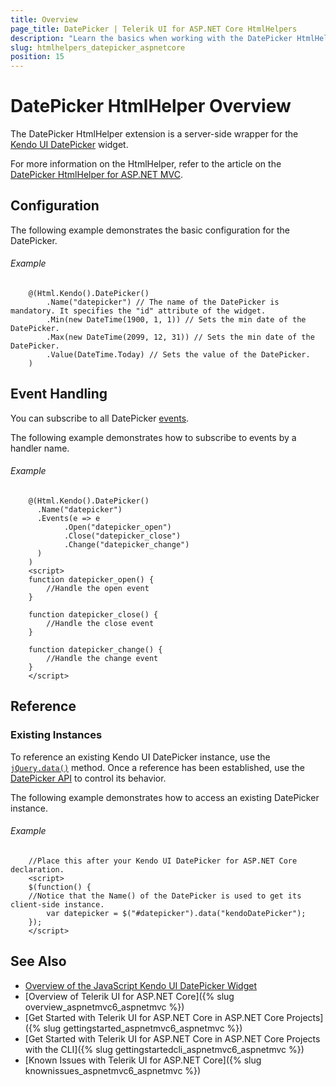 ```yaml
---
title: Overview
page_title: DatePicker | Telerik UI for ASP.NET Core HtmlHelpers
description: "Learn the basics when working with the DatePicker HtmlHelper for ASP.NET Core (MVC 6 or ASP.NET Core MVC)."
slug: htmlhelpers_datepicker_aspnetcore
position: 15
---
```


# DatePicker HtmlHelper Overview

The DatePicker HtmlHelper extension is a server-side wrapper for the [Kendo UI DatePicker](https://demos.telerik.com/kendo-ui/datepicker/index) widget.

For more information on the HtmlHelper, refer to the article on the [DatePicker HtmlHelper for ASP.NET MVC](http://docs.telerik.com/aspnet-mvc/helpers/datepicker/overview).

## Configuration

The following example demonstrates the basic configuration for the DatePicker.

###### Example

```
    @(Html.Kendo().DatePicker()
        .Name("datepicker") // The name of the DatePicker is mandatory. It specifies the "id" attribute of the widget.
        .Min(new DateTime(1900, 1, 1)) // Sets the min date of the DatePicker.
        .Max(new DateTime(2099, 12, 31)) // Sets the min date of the DatePicker.
        .Value(DateTime.Today) // Sets the value of the DatePicker.
    )
```

## Event Handling

You can subscribe to all DatePicker [events](http://docs.telerik.com/kendo-ui/api/javascript/ui/datepicker#events).

The following example demonstrates how to subscribe to events by a handler name.

###### Example

```
    @(Html.Kendo().DatePicker()
      .Name("datepicker")
      .Events(e => e
            .Open("datepicker_open")
            .Close("datepicker_close")
            .Change("datepicker_change")
      )
    )
    <script>
    function datepicker_open() {
        //Handle the open event
    }

    function datepicker_close() {
        //Handle the close event
    }

    function datepicker_change() {
        //Handle the change event
    }
    </script>
```

## Reference

### Existing Instances

To reference an existing Kendo UI DatePicker instance, use the [`jQuery.data()`](http://api.jquery.com/jQuery.data/) method.  Once a reference has been established, use the [DatePicker API](http://docs.telerik.com/kendo-ui/api/javascript/ui/datepicker#methods) to control its behavior.

The following example demonstrates how to access an existing DatePicker instance.

###### Example

        //Place this after your Kendo UI DatePicker for ASP.NET Core declaration.
        <script>
        $(function() {
        //Notice that the Name() of the DatePicker is used to get its client-side instance.
            var datepicker = $("#datepicker").data("kendoDatePicker");
        });
        </script>

## See Also

* [Overview of the JavaScript Kendo UI DatePicker Widget](http://docs.telerik.com/kendo-ui/controls/editors/datepicker/overview)
* [Overview of Telerik UI for ASP.NET Core]({% slug overview_aspnetmvc6_aspnetmvc %})
* [Get Started with Telerik UI for ASP.NET Core in ASP.NET Core Projects]({% slug gettingstarted_aspnetmvc6_aspnetmvc %})
* [Get Started with Telerik UI for ASP.NET Core in ASP.NET Core Projects with the CLI]({% slug gettingstartedcli_aspnetmvc6_aspnetmvc %})
* [Known Issues with Telerik UI for ASP.NET Core]({% slug knownissues_aspnetmvc6_aspnetmvc %})
